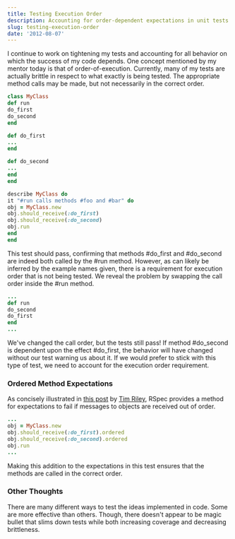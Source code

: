 ```yaml
---
title: Testing Execution Order
description: Accounting for order-dependent expectations in unit tests
slug: testing-execution-order
date: '2012-08-07'
---
```


I continue to work on tightening my tests and accounting for all behavior on which the success of my
code depends. One concept mentioned by my mentor today is that of order-of-execution. Currently,
many of my tests are actually brittle in respect to what exactly is being tested. The appropriate
method calls may be made, but not necessarily in the correct order.

```ruby
class MyClass
def run
do_first
do_second
end

def do_first
...
end

def do_second
...
end
end

describe MyClass do
it "#run calls methods #foo and #bar" do
obj = MyClass.new
obj.should_receive(:do_first)
obj.should_receive(:do_second)
obj.run
end
end
```

This test should pass, confirming that methods #do_first and #do_second are indeed both called by
the #run method. However, as can likely be inferred by the example names given, there is a
requirement for execution order that is not being tested. We reveal the problem by swapping the call
order inside the #run method.

```ruby
...
def run
do_second
do_first
end
...
```

We've changed the call order, but the tests still pass! If method #do_second is dependent upon the
effect #do_first, the behavior will have changed without our test warning us about it. If we would
prefer to stick with this type of test, we need to account for the execution order requirement.

### Ordered Method Expectations

As concisely illustrated in
[this post](http://openmonkey.com/blog/2009/07/02/rspec-ordered-message-expectations/) by
[Tim Riley](http://openmonkey.com/), RSpec provides a method for expectations to fail if messages to
objects are received out of order.

```ruby
...
obj = MyClass.new
obj.should_receive(:do_first).ordered
obj.should_receive(:do_second).ordered
obj.run
...
```

Making this addition to the expectations in this test ensures that the methods are called in the
correct order.

### Other Thoughts

There are many different ways to test the ideas implemented in code. Some are more effective than
others. Though, there doesn't appear to be magic bullet that slims down tests while both increasing
coverage and decreasing brittleness.
